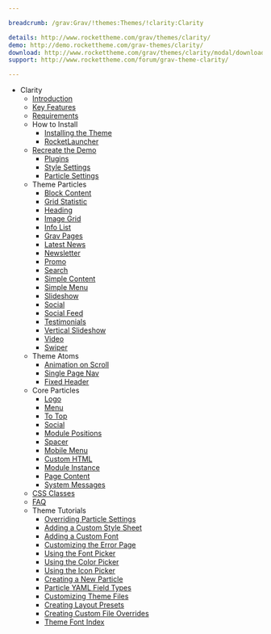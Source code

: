 ```yaml
---

breadcrumb: /grav:Grav/!themes:Themes/!clarity:Clarity

details: http://www.rockettheme.com/grav/themes/clarity/
demo: http://demo.rockettheme.com/grav-themes/clarity/
download: http://www.rockettheme.com/grav/themes/clarity/modal/downloads
support: http://www.rockettheme.com/forum/grav-theme-clarity/

---
```


* Clarity
    - [Introduction]()
    - [Key Features](INDEX.md#key-features)
    - [Requirements](INDEX.md#requirements)
    - How to Install
        + [Installing the Theme](http://docs.gantry.org/gantry5/basics/installation#installing-a-gantry-theme)
        + [RocketLauncher](../../start/rocketlauncher.md)
    - [Recreate the Demo](demo.md)
        + [Plugins](demo.md#recommended-plugins)
        + [Style Settings](demo_settings.md)
        + [Particle Settings](demo.md#particles)
    - Theme Particles
        + [Block Content](particle_block.md)
        + [Grid Statistic](particle_grid.md)
        + [Heading](particle_heading.md)
        + [Image Grid](particle_image.md)
        + [Info List](particle_info.md)
        + [Grav Pages](particle_grav.md)
        + [Latest News](particle_latestnews.md)
        + [Newsletter](particle_newsletter.md)
        + [Promo](particle_promo.md)
        + [Search](particle_search.md)
        + [Simple Content](particle_simple.md)
        + [Simple Menu](particle_simplemenu.md)
        + [Slideshow](particle_slideshow.md)
        + [Social](particle_social.md)
        + [Social Feed](particle_socialfeed.md)
        + [Testimonials](particle_testimonials.md)
        + [Vertical Slideshow](particle_vertical.md)
        + [Video](particle_video.md)
        + [Swiper](particle_swiper.md)
    - Theme Atoms
        + [Animation on Scroll](atom_aos.md)
        * [Single Page Nav](atom_singlepagenav.md)
        + [Fixed Header](atom_fixedheader.md)
    - Core Particles
        + [Logo](http://docs.gantry.org/gantry5/particles/logo)
        + [Menu](http://docs.gantry.org/gantry5/particles/menu-control)
        + [To Top](http://docs.gantry.org/gantry5/particles/to-top)
        + [Social](http://docs.gantry.org/gantry5/particles/social)
        + [Module Positions](http://docs.gantry.org/gantry5/particles/position)
        + [Spacer](http://docs.gantry.org/gantry5/particles/spacer)
        + [Mobile Menu](http://docs.gantry.org/gantry5/particles/mobile-menu)
        + [Custom HTML](http://docs.gantry.org/gantry5/particles/custom-html)
        + [Module Instance](http://docs.gantry.org/gantry5/particles/module-instance)
        + [Page Content](http://docs.gantry.org/gantry5/particles/page-content)
        + [System Messages](http://docs.gantry.org/gantry5/particles/system-messages)
    - [CSS Classes](css.md)
    - [FAQ](faq.md)
    - Theme Tutorials
        + [Overriding Particle Settings](http://docs.gantry.org/gantry5/tutorials/overriding-particle-settings)
        + [Adding a Custom Style Sheet](http://docs.gantry.org/gantry5/tutorials/adding-a-custom-style-sheet)
        + [Adding a Custom Font](http://docs.gantry.org/gantry5/tutorials/fonts)
        + [Customizing the Error Page](http://docs.gantry.org/gantry5/tutorials/customize-the-error-page)
        + [Using the Font Picker](http://docs.gantry.org/gantry5/tutorials/using-the-font-picker)
        + [Using the Color Picker](http://docs.gantry.org/gantry5/tutorials/using-the-color-picker)
        + [Using the Icon Picker](http://docs.gantry.org/gantry5/tutorials/using-the-icon-picker)
        + [Creating a New Particle](http://docs.gantry.org/gantry5/advanced/creating-a-new-particle)
        + [Particle YAML Field Types](http://docs.gantry.org/gantry5/advanced/particle-yaml-field-types)
        + [Customizing Theme Files](http://docs.gantry.org/gantry5/advanced/customizing-theme-files)
        + [Creating Layout Presets](http://docs.gantry.org/gantry5/advanced/creating-layout-presets)
        + [Creating Custom File Overrides](http://docs.gantry.org/gantry5/advanced/file-overrides)
        + [Theme Font Index](../../../technical_tips/general/font_index.md)
